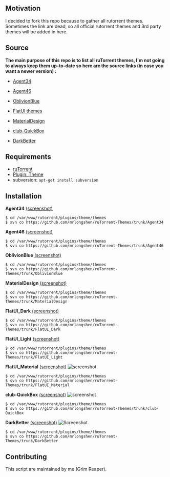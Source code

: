 ## Motivation
I decided to fork this repo because to gather all rutorrent themes. Sometimes the link are dead, so all official rutorrent themes and 3rd party themes will be added in here.

## Source
**The main purpose of this repo is to list all ruTorrent themes, I'm not going to always keep them up-to-date so here are the source links (in case you want a newer version) :**

* [Agent34](https://code.google.com/p/agent34/)

* [Agent46](https://code.google.com/p/agent46/)

* [OblivionBlue](https://github.com/InAnimaTe/rutorrent-themes/tree/master/OblivionBlue)

* [FlatUI themes](https://github.com/exetico/FlatUI)

* [MaterialDesign](https://github.com/tomcdj71/ruTorrent-MaterialDesign)

* [club-QuickBox](https://github.com/QuickBox/club-QuickBox)

* [DarkBetter](https://github.com/chocolatkey/DarkBetter)

## Requirements

* [ruTorrent](https://github.com/Novik/ruTorrent)
* [Plugin: Theme](https://github.com/Novik/ruTorrent/wiki/PluginTheme)
* subversion: `apt-get install subversion`

## Installation

**Agent34** [(screenshot)](https://raw.githubusercontent.com/mrlongshen/ruTorrent-Themes/master/agent34.png)
```
$ cd /var/www/rutorrent/plugins/theme/themes
$ svn co https://github.com/mrlongshen/ruTorrent-Themes/trunk/Agent34
```

**Agent46** [(screenshot)](https://raw.githubusercontent.com/mrlongshen/ruTorrent-Themes/master/agent46.png)
```
$ cd /var/www/rutorrent/plugins/theme/themes
$ svn co https://github.com/mrlongshen/ruTorrent-Themes/trunk/Agent46
```

**OblivionBlue** [(screenshot)](https://raw.githubusercontent.com/mrlongshen/ruTorrent-Themes/master/oblivionblue.png)
```
$ cd /var/www/rutorrent/plugins/theme/themes
$ svn co https://github.com/mrlongshen/ruTorrent-Themes/trunk/OblivionBlue
```

**MaterialDesign** [(screenshot)](https://raw.githubusercontent.com/mrlongshen/ruTorrent-Themes/master/materialdesign.jpg)
```
$ cd /var/www/rutorrent/plugins/theme/themes
$ svn co https://github.com/mrlongshen/ruTorrent-Themes/trunk/MaterialDesign
```

**FlatUI_Dark** [(screenshot)](https://raw.githubusercontent.com/mrlongshen/ruTorrent-Themes/master/FlatUI_Dark.png)
```
$ cd /var/www/rutorrent/plugins/theme/themes
$ svn co https://github.com/mrlongshen/ruTorrent-Themes/trunk/FlatUI_Dark
```

**FlatUI_Light** [(screenshot)](https://raw.githubusercontent.com/mrlongshen/ruTorrent-Themes/master/FlatUI_Light.png)
```
$ cd /var/www/rutorrent/plugins/theme/themes
$ svn co https://github.com/mrlongshen/ruTorrent-Themes/trunk/FlatUI_Light
```

**FlatUI_Material** [(screenshot)](https://raw.githubusercontent.com/mrlongshen/ruTorrent-Themes/master/FlatUI_Material.png)
![screenshot](https://raw.githubusercontent.com/mrlongshen/ruTorrent-Themes/master/FlatUI_Material.png)
```
$ cd /var/www/rutorrent/plugins/theme/themes
$ svn co https://github.com/mrlongshen/ruTorrent-Themes/trunk/FlatUI_Material
```

**club-QuickBox** [(screenshot)](https://raw.githubusercontent.com/mrlongshen/ruTorrent-Themes/master/club-QuickBox.png)
![screenshot](https://raw.githubusercontent.com/mrlongshen/ruTorrent-Themes/master/club-QuickBox.png)
```
$ cd /var/www/rutorrent/plugins/theme/themes
$ svn co https://github.com/mrlongshen/ruTorrent-Themes/trunk/club-QuickBox
```

**DarkBetter** [(screenshot)](https://i.imgur.com/PXXlJxq.png)
![Screenshot](https://i.imgur.com/PXXlJxq.png "Screenshot of the themed interface")
```
$ cd /var/www/rutorrent/plugins/theme/themes
$ svn co https://github.com/mrlongshen/ruTorrent-Themes/trunk/DarkBetter
```


## Contributing
This script are maintained by me (Grim Reaper).
